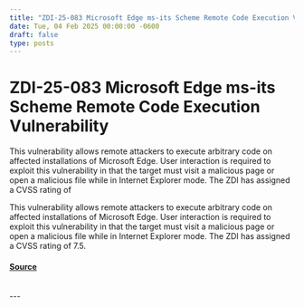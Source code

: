 ```yaml
---
title: "ZDI-25-083 Microsoft Edge ms-its Scheme Remote Code Execution Vulnerability"
date: Tue, 04 Feb 2025 00:00:00 -0600
draft: false
type: posts
---
```

# ZDI-25-083 Microsoft Edge ms-its Scheme Remote Code Execution Vulnerability





This vulnerability allows remote attackers to execute arbitrary code on affected installations of Microsoft Edge. User interaction is required to exploit this vulnerability in that the target must visit a malicious page or open a malicious file while in Internet Explorer mode. The ZDI has assigned a CVSS rating of

This vulnerability allows remote attackers to execute arbitrary code on affected installations of Microsoft Edge. User interaction is required to exploit this vulnerability in that the target must visit a malicious page or open a malicious file while in Internet Explorer mode. The ZDI has assigned a CVSS rating of 7.5.

#### [Source](http://www.zerodayinitiative.com/advisories/ZDI-25-083/)

<br/>
---
